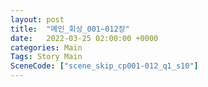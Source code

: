 ```yaml
---
layout: post
title:  "메인_회상_001~012장"
date:   2022-03-25 02:00:00 +0000
categories: Main
Tags: Story Main
SceneCode: ["scene_skip_cp001-012_q1_s10"]
---
```

